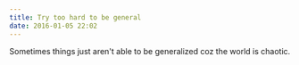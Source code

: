 ```yaml
---
title: Try too hard to be general
date: 2016-01-05 22:02
---
```


Sometimes things just aren't able to be generalized coz the world is chaotic.


